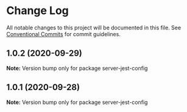 # Change Log

All notable changes to this project will be documented in this file.
See [Conventional Commits](https://conventionalcommits.org) for commit guidelines.

## 1.0.2 (2020-09-29)

**Note:** Version bump only for package server-jest-config





## 1.0.1 (2020-09-28)

**Note:** Version bump only for package server-jest-config
